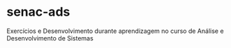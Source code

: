 # senac-ads
Exercícios e Desenvolvimento durante aprendizagem no curso de Análise e Desenvolvimento de Sistemas
